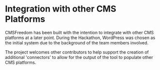 # Integration with other CMS Platforms

CMSFreedom has been built with the intention to integrate with other CMS platforms at a later point. During the Hackathon, WordPress was chosen as the initial system due to the background of the team members involved.  

The project welcomes other contributors to help support the creation of additional 'connectors' to allow for the output of the tool to populate other CMS platforms.
